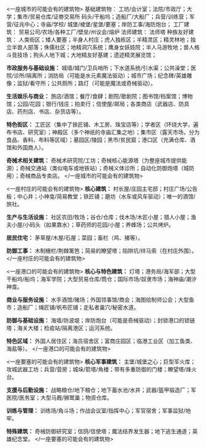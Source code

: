 <一座城市的可能会有的建筑物>
基础建筑物：
工坊/会计室；法院/市政厅；大学；集市/贸易仓库/证劵交易所
码头/干船坞；造船厂/大船厂；兵营/训练营；军营/征兆中心；寺庙/学校/
城堡/棱堡/星堡/要塞；岸防工事/海防炮台；
工厂建筑：
贸易公司/农场/各种工厂/壁垒/州议会/熔炉
法师建筑：
法师塔
种族友好建筑：
人类街区；矮人要塞；半身人村庄；虎人独栋区；半精灵区；精灵林地；独立半兽人部落；侏儒社区；地精洞穴系统；鹰身女妖妓院；半人马游牧地；兽人格斗竞技场；狗头人地下城；大地精友好基建；遗迹精灵展览馆；

**市政服务与基础设施：**
城墙/城门/卫兵哨所；下水道系统/引水渠；公共澡堂；医院/诊所/隔离所；消防局（可能是水元素魔法驱动）；城市广场；纪念碑/英雄雕像；监狱/看守所；公共厕所；路灯（可能是魔法或奇械驱动）。

**生活娱乐与商业：**
旅店/酒馆；餐厅/食肆；剧院/歌剧院；图书馆/档案馆；博物馆；公园/花园；银行/钱庄；拍卖行；信使屋/邮局；各类商店（武器店、防具店、药剂店、书店、杂货店等）。

**特色街区：**
工匠区（集中了铁匠铺、木工房、珠宝店等）；学者区（环绕大学，遍布书店、研究室）；神殿区（多个神祇的寺庙汇集之地）；集市区（露天市场，分为食品、香料、布料等区域）；墓园区/陵园；黑市/贫民窟；港口区（充满仓库、酒馆和外国商人）。

**奇械术相关建筑：**
奇械术研究院/工坊；奇械核心能源塔（为整座城市提供能源）；奇械交通站（类似电车或地铁站）；奇械义体诊所；自动化防御炮塔（城防用）；奇械商品专卖店。
</一座城市的可能会有的建筑物>

<一座村庄的可能会有的建筑物>
**核心建筑：**
村长屋/庄园主宅邸；村庄广场/公告板；中心井；小神龛/简易教堂；铁匠铺；磨坊（水车或风车驱动）；唯一的酒馆/旅社。

**生产与生活设施：**
社区农田/牧场；谷仓/仓库；伐木场/木匠小屋；猎人小屋；渔夫小屋/小码头（如果靠水）；草药师的花园/小屋；养蜂场；公共烤炉。

**居民住宅：**
茅草屋/木屋/石屋；菜园；畜栏（鸡、猪等）。

**防御工事：**
木制栅栏/荆棘篱笆；简易的瞭望塔；陷阱坑/绊马索（在村庄外围）。
</一座村庄的可能会有的建筑物>

<一座港口的可能会有的建筑物>
**核心与特色建筑：**
灯塔；港务局/海军部；大型干船坞/船坞；海军学院；大型贸易仓库/筒仓；国际市场/奴隶市场；海神庙/潮汐神龛。

**商业与服务设施：**
水手酒馆/赌场；外国领事馆/商会；海图绘制师公会；大型鱼市；造船厂；绳匠铺/帆布匠铺；走私者巢穴/秘密水道。

**防御与基础设施：**
海墙/防波堤；岸防炮台（可能是奇械驱动）；封锁港口的锁链塔；海关大楼；检疫站/隔离港区；运河系统。

**特色区域：**
外国人居住区；海员宿舍区；富商庄园区；临港工业区（加工鱼类、海盐等）。
</一座港口的可能会有的建筑物>

<一座要塞的可能会有的建筑物>
**核心军事建筑：**
主堡/城堡之心；巨型军火库；攻城武器工坊；兵营/营房；城垛/箭塔/角楼；带有多重防御的门楼；瞭望塔/烽火台。

**支援与后勤设施：**
战略粮仓/地下粮仓；地下蓄水池/水井；武器/盔甲锻造厂；军医院/医务室；大型马厩/狮鹫巢；物资仓库。

**训练与管理：**
训练场/角斗场；作战会议室/指挥中心；军官宿舍；军事监狱/地牢。

**特殊建筑：**
奇械防御研究室；信鸽/信使塔；魔法结界发生器；地下逃生通道；英雄纪念堂。
</一座要塞的可能会有的建筑物> 